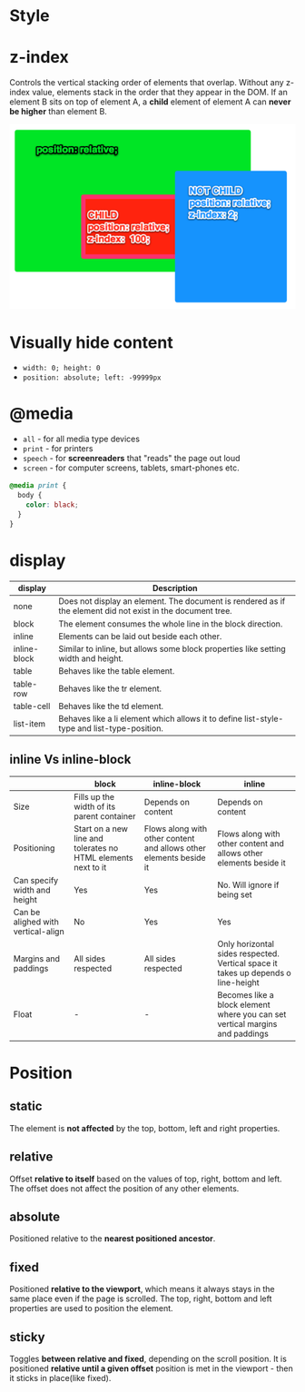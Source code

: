 # Style

# z-index

Controls the vertical stacking order of elements that overlap. Without any z-index value, elements stack in the order that they appear in the DOM. If an element B sits on top of element A, a **child** element of element A can **never be higher** than element B.

![Untitled](relative.png)

# Visually hide content

- `width: 0; height: 0`
- `position: absolute; left: -99999px`

# @media

- `all` - for all media type devices
- `print` - for printers
- `speech` - for **screenreaders** that "reads" the page out loud
- `screen` - for computer screens, tablets, smart-phones etc.

```css
@media print {
  body {
    color: black;
  }
}
```

# display

| display | Description |
| --- | --- |
| none | Does not display an element. The document is rendered as if the element did not exist in the document tree. |
| block | The element consumes the whole line in the block direction. |
| inline | Elements can be laid out beside each other. |
| inline-block | Similar to inline, but allows some block properties like setting width and height. |
| table | Behaves like the table element. |
| table-row | Behaves like the tr element. |
| table-cell | Behaves like the td element. |
| list-item | Behaves like a li element which allows it to define list-style-type and list-type-position. |

## inline Vs inline-block

|  | block | inline-block | inline |
| --- | --- | --- | --- |
| Size | Fills up the width of its parent container | Depends on content | Depends on content |
| Positioning | Start on a new line and tolerates no HTML elements next to it | Flows along with other content and allows other elements beside it | Flows along with other content and allows other elements beside it |
| Can specify width and height | Yes | Yes | No. Will ignore if being set |
| Can be alighed with vertical-align | No | Yes | Yes |
| Margins and paddings | All sides respected | All sides respected | Only horizontal sides respected. Vertical space it takes up depends o line-height |
| Float | - | - | Becomes like a block element where you can set vertical margins and paddings |

# Position

## static

The element is **not affected** by the top, bottom, left and right properties.

## relative

Offset **relative to itself** based on the values of top, right, bottom and left. The offset does not affect the position of any other elements.

## absolute

Positioned relative to the **nearest positioned ancestor**.

## fixed

Positioned **relative to the viewport**, which means it always stays in the same place even if the page is scrolled. The top, right, bottom and left properties are used to position the element.

## sticky

Toggles **between relative and fixed**, depending on the scroll position. It is positioned **relative until a given offset** position is met in the viewport - then it sticks in place(like fixed).